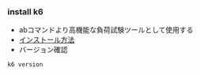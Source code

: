 ### install k6
- abコマンドより高機能な負荷試験ツールとして使用する
- [インストール方法](https://k6.io/docs/get-started/installation/)
- バージョン確認
```
k6 version
```

